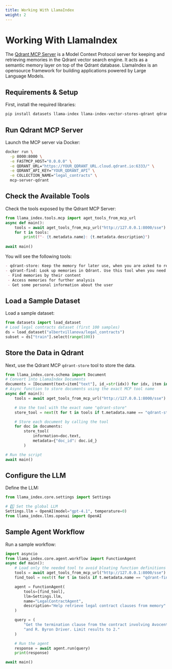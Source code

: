 ```yaml
---
title: Working With LlamaIndex
weight: 2
---
```


# Working With LlamaIndex
The [Qdrant MCP Server](https://github.com/qdrant/mcp-server-qdrant) is a Model Context Protocol server for keeping and retrieving memories in the Qdrant vector search engine. It acts as a semantic memory layer on top of the Qdrant database. LlamaIndex is an opensource framework for building applications powered by Large Language Models. 

## Requirements & Setup
First, install the required libraries:

```bash
pip install datasets llama-index llama-index-vector-stores-qdrant qdrant-client llama-index-tools-mcp
```

## Run Qdrant MCP Server
Launch the MCP server via Docker:
```bash 
docker run \
  -p 8000:8000 \
  -e FASTMCP_HOST="0.0.0.0" \
  -e QDRANT_URL="https://YOUR_QDRANT_URL.cloud.qdrant.io:6333/" \
  -e QDRANT_API_KEY="YOUR_QDRANT_API" \
  -e COLLECTION_NAME="legal_contracts" \
  mcp-server-qdrant
```
## Check the Available Tools
Check the tools exposed by the Qdrant MCP Server:
```python
from llama_index.tools.mcp import aget_tools_from_mcp_url
async def main():
    tools = await aget_tools_from_mcp_url("http://127.0.0.1:8000/sse")
    for t in tools:
        print(f"- {t.metadata.name}: {t.metadata.description}")
        
await main()
```
You will see the following tools:
```markdown
- qdrant-store: Keep the memory for later use, when you are asked to remember something.
- qdrant-find: Look up memories in Qdrant. Use this tool when you need to: 
 - Find memories by their content 
 - Access memories for further analysis 
 - Get some personal information about the user
```
## Load a Sample Dataset
Load a sample dataset:
```python
from datasets import load_dataset
# Load legal contracts dataset (first 100 samples)
ds = load_dataset("albertvillanova/legal_contracts")
subset = ds["train"].select(range(100))
```
## Store the Data in Qdrant
Next, use the Qdrant MCP `qdrant-store` tool to store the data.
```python
from llama_index.core.schema import Document
# Convert into LlamaIndex Documents
documents = [Document(text=item["text"], id_=str(idx)) for idx, item in enumerate(subset)]
# Async function to store documents using the exact MCP tool name
async def main():
    tools = await aget_tools_from_mcp_url("http://127.0.0.1:8000/sse")

    # Use the tool with the exact name "qdrant-store"
    store_tool = next(t for t in tools if t.metadata.name == "qdrant-store")

    # Store each document by calling the tool
    for doc in documents:
        store_tool(
            information=doc.text,
            metadata={"doc_id": doc.id_}
        )

# Run the script
await main()
```
## Configure the LLM
Define the LLM:
```python
from llama_index.core.settings import Settings

# 1️⃣ Set the global LLM 
Settings.llm = OpenAI(model="gpt-4.1", temperature=0)
from llama_index.llms.openai import OpenAI
```
## Sample Agent Workflow
Run a sample workflow: 
```python
import asyncio
from llama_index.core.agent.workflow import FunctionAgent
async def main():
    # Load only the needed tool to avoid bloating function definitions
    tools = await aget_tools_from_mcp_url("http://127.0.0.1:8000/sse")
    find_tool = next(t for t in tools if t.metadata.name == "qdrant-find")

    agent = FunctionAgent(
        tools=[find_tool],
        llm=Settings.llm,
        name="LegalContractAgent",
        description="Help retrieve legal contract clauses from memory"
    )

    query = (
        "Get the termination clause from the contract involving Avocent Employment Services Co. "
        "and R. Byron Driver. Limit results to 2."
    )

    # Run the agent
    response = await agent.run(query)
    print(response)

await main()
```